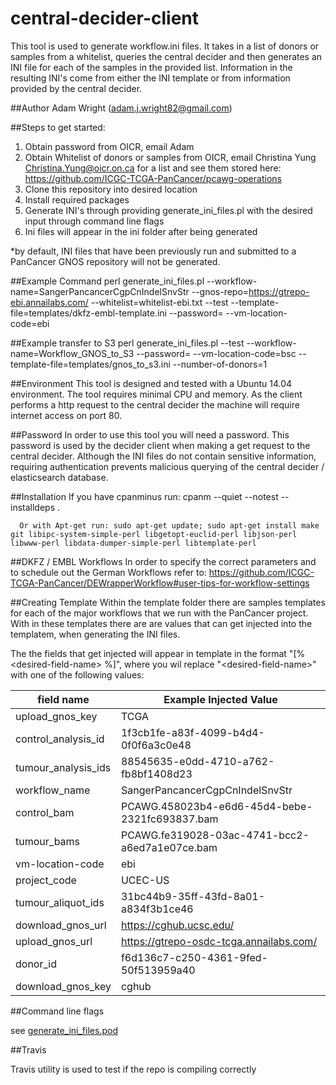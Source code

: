# central-decider-client
This tool is used to generate workflow.ini files. It takes in a list of donors or samples from a whitelist, queries the central decider and then generates an INI file for each of the samples in the provided list. Information in the resulting INI's come from either the INI template or from information provided by the central decider. 

##Author
Adam Wright (adam.j.wright82@gmail.com)

##Steps to get started:
1.  Obtain password from OICR, email Adam
2.  Obtain Whitelist of donors or samples from OICR, email Christina Yung <Christina.Yung@oicr.on.ca> for a list and see them stored here: https://github.com/ICGC-TCGA-PanCancer/pcawg-operations
3.  Clone this repository into desired location
4.  Install required packages
5.  Generate INI's through providing generate_ini_files.pl with the desired input through command line flags
6.  Ini files will appear in the ini folder after being generated

*by default, INI files that have been previously run and submitted to a PanCancer GNOS repository will not be generated.

##Example Command 
      perl generate_ini_files.pl --workflow-name=SangerPancancerCgpCnIndelSnvStr --gnos-repo=https://gtrepo-ebi.annailabs.com/ --whitelist=whitelist-ebi.txt --test --template-file=templates/dkfz-embl-template.ini --password=<password> --vm-location-code=ebi

##Example transfer to S3
      perl generate_ini_files.pl --test --workflow-name=Workflow_GNOS_to_S3 --password=<password> --vm-location-code=bsc --template-file=templates/gnos_to_s3.ini --number-of-donors=1

##Environment
This tool is designed and tested with a Ubuntu 14.04 environment. The tool requires minimal CPU and memory. As the client performs a http request to the central decider the machine will require internet access on port 80. 
      
##Password
In order to use this tool you will need a password. This password is used by the decider client when making a get request to the central decider. Although the INI files do not contain sensitive information, requiring authentication prevents malicious querying of the central decider / elasticsearch database. 

##Installation
      If you have cpanminus run: cpanm --quiet --notest --installdeps .

      Or with Apt-get run: sudo apt-get update; sudo apt-get install make git libipc-system-simple-perl libgetopt-euclid-perl libjson-perl libwww-perl libdata-dumper-simple-perl libtemplate-perl 

##DKFZ / EMBL Workflows
In order to specify the correct parameters and to schedule out the German Workflows refer to: 
https://github.com/ICGC-TCGA-PanCancer/DEWrapperWorkflow#user-tips-for-workflow-settings

##Creating Template
Within the template folder there are samples templates for each of the major workflows that we run with the PanCancer project. With in these templates there are are values that can get injected into the templatem, when generating the INI files. 

The the fields that get injected will appear in template in the format "[% \<desired-field-name\> %]", where you wil replace "\<desired-field-name\>" with one of the following values:

| field name    | Example Injected Value   |
| ------------- |----------------|
| upload_gnos_key | TCGA |
| control_analysis_id | 1f3cb1fe-a83f-4099-b4d4-0f0f6a3c0e48 |
| tumour_analysis_ids | 88545635-e0dd-4710-a762-fb8bf1408d23 |
| workflow_name | SangerPancancerCgpCnIndelSnvStr |
| control_bam | PCAWG.458023b4-e6d6-45d4-bebe-2321fc693837.bam |
| tumour_bams | PCAWG.fe319028-03ac-4741-bcc2-a6ed7a1e07ce.bam |
| vm-location-code | ebi |
| project_code | UCEC-US |
| tumour_aliquot_ids | 31bc44b9-35ff-43fd-8a01-a834f3b1ce46 |
| download_gnos_url | https://cghub.ucsc.edu/ |
| upload_gnos_url | https://gtrepo-osdc-tcga.annailabs.com/ |
| donor_id | f6d136c7-c250-4361-9fed-50f513959a40 |
| download_gnos_key | cghub |

##Command line flags

see [generate_ini_files.pod](generate_ini_files.pod) 

##Travis

Travis utility is used to test if the repo is compiling correctly
